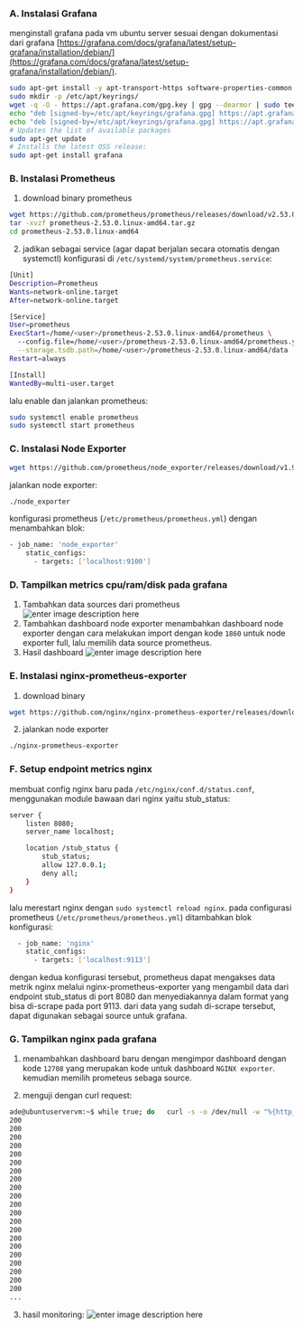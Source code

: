 ### A. Instalasi Grafana
menginstall grafana pada vm ubuntu server sesuai dengan dokumentasi dari grafana [https://grafana.com/docs/grafana/latest/setup-grafana/installation/debian/](https://grafana.com/docs/grafana/latest/setup-grafana/installation/debian/).

```sh
sudo apt-get install -y apt-transport-https software-properties-common wget
sudo mkdir -p /etc/apt/keyrings/
wget -q -O - https://apt.grafana.com/gpg.key | gpg --dearmor | sudo tee /etc/apt/keyrings/grafana.gpg > /dev/null
echo "deb [signed-by=/etc/apt/keyrings/grafana.gpg] https://apt.grafana.com stable main" | sudo tee -a /etc/apt/sources.list.d/grafana.list
echo "deb [signed-by=/etc/apt/keyrings/grafana.gpg] https://apt.grafana.com beta main" | sudo tee -a /etc/apt/sources.list.d/grafana.list
# Updates the list of available packages
sudo apt-get update
# Installs the latest OSS release:
sudo apt-get install grafana
```
### B. Instalasi Prometheus
1. download binary prometheus
```sh
wget https://github.com/prometheus/prometheus/releases/download/v2.53.0/prometheus-2.53.0.linux-amd64.tar.gz
tar -xvzf prometheus-2.53.0.linux-amd64.tar.gz
cd prometheus-2.53.0.linux-amd64
```
2. jadikan sebagai service (agar dapat berjalan secara otomatis dengan systemctl)
konfigurasi di `/etc/systemd/system/prometheus.service`:
```sh
[Unit]
Description=Prometheus
Wants=network-online.target
After=network-online.target

[Service]
User=prometheus
ExecStart=/home/<user>/prometheus-2.53.0.linux-amd64/prometheus \
  --config.file=/home/<user>/prometheus-2.53.0.linux-amd64/prometheus.yml \
  --storage.tsdb.path=/home/<user>/prometheus-2.53.0.linux-amd64/data
Restart=always

[Install]
WantedBy=multi-user.target
```
lalu enable dan jalankan prometheus:
```sh
sudo systemctl enable prometheus
sudo systemctl start prometheus
```
### C. Instalasi Node Exporter 
```sh
wget https://github.com/prometheus/node_exporter/releases/download/v1.9.1/node_exporter-1.9.1.linux-amd64.tar.gz
```
jalankan node exporter:
```sh
./node_exporter
```
konfigurasi prometheus (`/etc/prometheus/prometheus.yml`) dengan menambahkan blok:
```sh
- job_name: 'node_exporter'
    static_configs:
      - targets: ['localhost:9100']
```
### D. Tampilkan metrics cpu/ram/disk pada grafana
1. Tambahkan data sources dari prometheus
![enter image description here](https://i.imgur.com/nUAsRet_d.webp?maxwidth=1520&fidelity=grand)
2. Tambahkan dashboard node exporter
menambahkan dashboard node exporter dengan cara melakukan import dengan kode `1860` untuk node exporter full, lalu memilih data source prometheus.
3. Hasil dashboard
![enter image description here](https://i.imgur.com/PUIWbnU_d.webp?maxwidth=1520&fidelity=grand)
### E. Instalasi nginx-prometheus-exporter
1. download binary
```sh
wget https://github.com/nginx/nginx-prometheus-exporter/releases/download/v1.5.0/nginx-prometheus-exporter_1.5.0_linux_amd64.tar.gz
```
2. jalankan node exporter
```sh
./nginx-prometheus-exporter
```
### F. Setup endpoint metrics nginx
membuat config nginx baru pada `/etc/nginx/conf.d/status.conf`, menggunakan module bawaan dari nginx yaitu stub_status:
```sh
server {
    listen 8080;
    server_name localhost;

    location /stub_status {
        stub_status;
        allow 127.0.0.1;
        deny all;
    }
}
```
lalu merestart nginx dengan `sudo systemctl reload nginx`.
pada configurasi prometheus (`/etc/prometheus/prometheus.yml`) ditambahkan blok konfigurasi:
```sh
  - job_name: 'nginx'
    static_configs:
      - targets: ['localhost:9113']
```
dengan kedua konfigurasi tersebut, prometheus dapat mengakses data metrik nginx melalui nginx-prometheus-exporter yang mengambil data dari endpoint stub_status di port 8080 dan menyediakannya dalam format yang bisa di-scrape pada port 9113. dari data yang sudah di-scrape tersebut, dapat digunakan sebagai source untuk grafana.
### G. Tampilkan nginx pada grafana
1. menambahkan dashboard baru dengan mengimpor dashboard dengan kode `12708` yang merupakan kode untuk dashboard `NGINX exporter`. kemudian memilih prometeus sebaga source.

2. menguji dengan curl request:
```sh
ade@ubuntuservervm:~$ while true; do   curl -s -o /dev/null -w "%{http_code}\n" http://192.168.110.135/; done
200
200
200
200
200
200
200
200
200
200
200
200
200
200
200
200
200
200
200
200
200
...
```
3. hasil monitoring:
![enter image description here](https://i.imgur.com/rN7OAxi_d.webp?maxwidth=1520&fidelity=grand)